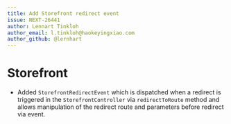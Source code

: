 ```yaml
---
title: Add Storefront redirect event
issue: NEXT-26441
author: Lennart Tinkloh
author_email: l.tinkloh@haokeyingxiao.com
author_github: @lernhart
---
```

# Storefront
* Added `StorefrontRedirectEvent` which is dispatched when a redirect is triggered in the `StorefrontController` via `redirectToRoute` method and allows manipulation of the redirect route and parameters before redirect via event.

